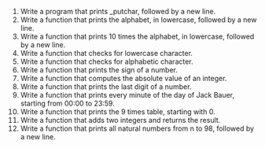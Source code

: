 1. Write a program that prints _putchar, followed by a new line.
2. Write a function that prints the alphabet, in lowercase, followed by a new line.
3. Write a function that prints 10 times the alphabet, in lowercase, followed by a new line.
4. Write a function that checks for lowercase character.
5. Write a function that checks for alphabetic character.
6. Write a function that prints the sign of a number.
7. Write a function that computes the absolute value of an integer.
8. Write a function that prints the last digit of a number.
9. Write a function that prints every minute of the day of Jack Bauer, starting from 00:00 to 23:59.
10. Write a function that prints the 9 times table, starting with 0.
11. Write a function that adds two integers and returns the result.
12. Write a function that prints all natural numbers from n to 98, followed by a new line.
